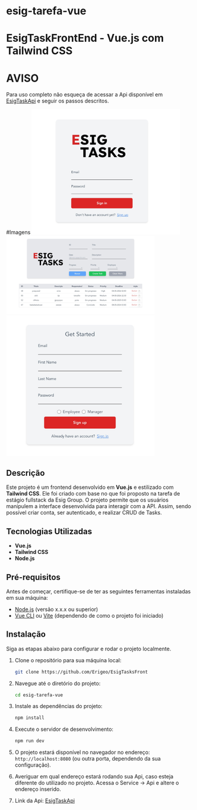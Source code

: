 # esig-tarefa-vue

# EsigTaskFrontEnd - Vue.js com Tailwind CSS

# AVISO
Para uso completo não esqueça de acessar a Api disponível em [EsigTaskApi](https://github.com/Erigeo/EsigTarefaGerenciador) e seguir os passos descritos.

#Imagens
<img src="./src/assets/image.png" alt="Screenshot do Projeto" width="400">
<img src="./src/assets/image2.png" alt="Screenshot do Projeto" width="400">
<img src="./src/assets/image3.png" alt="Screenshot do Projeto" width="400">


## Descrição
Este projeto é um frontend desenvolvido em **Vue.js** e estilizado com **Tailwind CSS**. Ele foi criado com base no que foi proposto na tarefa de estágio fullstack da Esig Group. O projeto permite que os usuários manipulem a interface desenvolvida para interagir com a API. Assim, sendo possível criar conta, ser autenticado, e realizar CRUD de Tasks.

## Tecnologias Utilizadas
- **Vue.js** 
- **Tailwind CSS** 
- **Node.js** 

## Pré-requisitos
Antes de começar, certifique-se de ter as seguintes ferramentas instaladas em sua máquina:
- [Node.js](https://nodejs.org/) (versão x.x.x ou superior)
- [Vue CLI](https://cli.vuejs.org/) ou [Vite](https://vitejs.dev/) (dependendo de como o projeto foi iniciado)

## Instalação
Siga as etapas abaixo para configurar e rodar o projeto localmente.

1. Clone o repositório para sua máquina local:
    ```bash
    git clone https://github.com/Erigeo/EsigTasksFront
    ```

2. Navegue até o diretório do projeto:
    ```bash
    cd esig-tarefa-vue
    ```

3. Instale as dependências do projeto:
    ```bash
    npm install
    ```

4. Execute o servidor de desenvolvimento:
    ```bash
    npm run dev
    ```

5. O projeto estará disponível no navegador no endereço: `http://localhost:8080` (ou outra porta, dependendo da sua configuração).

6. Averiguar em qual endereço estará rodando sua Api, caso esteja diferente do utilizado no projeto. Acessa o Service -> Api e altere o endereço inserido.

7. Link da Api: [EsigTaskApi](https://github.com/Erigeo/EsigTarefaGerenciador)
